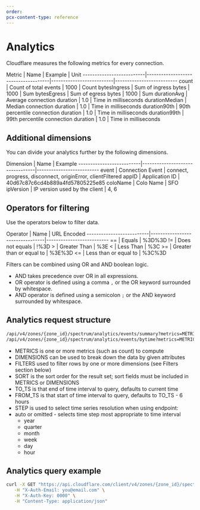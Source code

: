 ```yaml
---
order: 
pcx-content-type: reference
---
```


# Analytics

Cloudflare measures the following metrics for every connection.

<TableWrap>

Metric                    | Name                                | Example                  | Unit
\--------------------------|-------------------------------------|--------------------------|--------------------------
count                     | Count of total events               | 1000                     | Count
bytesIngress              | Sum of ingress bytes                | 1000                     | Sum
bytesEgress               | Sum of egress bytes                 | 1000                     | Sum
durationAvg               | Average connection duration         | 1.0                      | Time in milliseconds
durationMedian            | Median connection duration          | 1.0                      | Time in milliseconds
duration90th              | 90th percentile connection duration | 1.0                      | Time in milliseconds
duration99th              | 99th percentile connection duration | 1.0                      | Time in milliseconds

</TableWrap>

## Additional dimensions

You can divide your analytics further by the following dimensions.

<TableWrap>

Dimension                 | Name                            | Example
\--------------------------|---------------------------------|--------------------------
event                     | Connection Event                | connect, progress, disconnect, originError, clientFiltered
appID                     | Application ID                  | 40d67c87c6cd4b889a4fd57805225e85
coloName                  | Colo Name                       | SFO
ipVersion                 | IP version used by the client   | 4, 6

</TableWrap>

## Operators for filtering

Use the operators below to filter data.

<TableWrap>

Operator                  | Name                            | URL Encoded
\--------------------------|---------------------------------|--------------------------
\==                        | Equals                          | %3D%3D
!=                        | Does not equals                 | !%3D
\>                        | Greater Than                    | %3E
<                         | Less Than                       | %3C
\>=                       | Greater than or equal to        | %3E%3D
<=                        | Less than or equal to           | %3C%3D

</TableWrap>

Filters can be combined using OR and AND boolean logic.

*   AND takes precedence over OR in all expressions.
*   OR operator is defined using a comma `,` or the OR keyword surrounded by whitespace.
*   AND operator is defined using a semicolon `;` or the AND keyword surrounded by whitespace.

## Analytics request structure

```txt
/api/v4/zones/{zone_id}/spectrum/analytics/events/summary?metrics=METRICS&dimensions=DIMENSIONS&filters=FILTERS&since=FROM_TS&sort=SORT&until=TO_TS&limit=LIMIT
/api/v4/zones/{zone_id}/spectrum/analytics/events/bytime?metrics=METRICS&dimensions=DIMENSIONS&filters=FILTERS&since=FROM_TS&sort=SORT&until=TO_TS&limit=LIMIT
```

*   METRICS is one or more metrics (such as count) to compute
*   DIMENSIONS can be used to break down the data by given attributes
*   FILTERS used to filter rows by one or more dimensions (see Filters section below)
*   SORT is the sort order for the result set; sort fields must be included in METRICS or DIMENSIONS
*   TO\_TS is that end of time interval to query, defaults to current time
*   FROM\_TS is that start of time interval to query, defaults to TO\_TS - 6 hours
*   STEP is used to select time series resolution when using endpoint:
*   auto or omitted - selects time step most appropriate to time interval
    *   year
    *   quarter
    *   month
    *   week
    *   day
    *   hour

## Analytics query example

```bash
curl -X GET "https://api.cloudflare.com/client/v4/zones/{zone_id}/spectrum/analytics/events/summary?metrics=count&dimensions=event,appID&since=2018-01-01T16:57:00Z" \
   -H "X-Auth-Email: you@email.com" \
   -H "X-Auth-Key: 0000" \
   -H "Content-Type: application/json"
```
